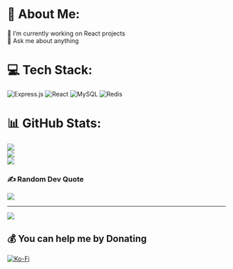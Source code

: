 # 💫 About Me:

🔭 I’m currently working on React projects<br>💬 Ask me about anything

# 💻 Tech Stack:

![Express.js](https://img.shields.io/badge/express.js-%23404d59.svg?style=for-the-badge&logo=express&logoColor=%2361DAFB) ![React](https://img.shields.io/badge/react-%2320232a.svg?style=for-the-badge&logo=react&logoColor=%2361DAFB) ![MySQL](https://img.shields.io/badge/mysql-%2300f.svg?style=for-the-badge&logo=mysql&logoColor=white) ![Redis](https://img.shields.io/badge/redis-%23DD0031.svg?style=for-the-badge&logo=redis&logoColor=white)

# 📊 GitHub Stats:

![](https://github-stats-edindev.vercel.app/api?username=ed1ndev&theme=dark&hide_border=false&include_all_commits=false&count_private=false)<br/>
![](https://github-readme-streak-stats.herokuapp.com/?user=ed1ndev&theme=dark&hide_border=false)<br/>
![](https://github-stats-edindev.vercel.app/api/top-langs/?username=ed1ndev&theme=dark&hide_border=false&include_all_commits=false&count_private=false&layout=compact)

### ✍️ Random Dev Quote

![](https://quotes-github-readme.vercel.app/api?type=horizontal&theme=radical)

---

[![](https://visitcount.itsvg.in/api?id=ed1ndev&icon=0&color=0)](https://visitcount.itsvg.in)

## 💰 You can help me by Donating

[![Ko-Fi](https://img.shields.io/badge/Ko--fi-F16061?style=for-the-badge&logo=ko-fi&logoColor=white)](https://ko-fi.com/ed1ndev)

<!-- Proudly created with GPRM ( https://gprm.itsvg.in ) -->
